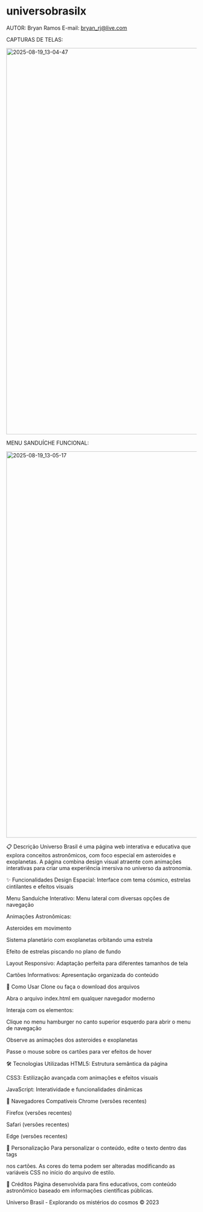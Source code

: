 # universobrasilx

AUTOR: Bryan Ramos
E-mail: bryan_rj@live.com

CAPTURAS DE TELAS: 

<img width="1916" height="1023" alt="2025-08-19_13-04-47" src="https://github.com/user-attachments/assets/9badaa22-d43e-4f21-9ea2-54495488b2b0" />

MENU SANDUÍCHE FUNCIONAL: 

<img width="1916" height="1023" alt="2025-08-19_13-05-17" src="https://github.com/user-attachments/assets/6ff4c404-dc3d-40c2-b02a-7f471a924b7a" />



📋 Descrição
Universo Brasil é uma página web interativa e educativa que explora conceitos astronômicos, com foco especial em asteroides e exoplanetas. A página combina design visual atraente com animações interativas para criar uma experiência imersiva no universo da astronomia.

✨ Funcionalidades
Design Espacial: Interface com tema cósmico, estrelas cintilantes e efeitos visuais

Menu Sanduíche Interativo: Menu lateral com diversas opções de navegação

Animações Astronômicas:

Asteroides em movimento

Sistema planetário com exoplanetas orbitando uma estrela

Efeito de estrelas piscando no plano de fundo

Layout Responsivo: Adaptação perfeita para diferentes tamanhos de tela

Cartões Informativos: Apresentação organizada do conteúdo

🚀 Como Usar
Clone ou faça o download dos arquivos

Abra o arquivo index.html em qualquer navegador moderno

Interaja com os elementos:

Clique no menu hamburger no canto superior esquerdo para abrir o menu de navegação

Observe as animações dos asteroides e exoplanetas

Passe o mouse sobre os cartões para ver efeitos de hover

🛠️ Tecnologias Utilizadas
HTML5: Estrutura semântica da página

CSS3: Estilização avançada com animações e efeitos visuais

JavaScript: Interatividade e funcionalidades dinâmicas

📱 Navegadores Compatíveis
Chrome (versões recentes)

Firefox (versões recentes)

Safari (versões recentes)

Edge (versões recentes)

📝 Personalização
Para personalizar o conteúdo, edite o texto dentro das tags <p> nos cartões. As cores do tema podem ser alteradas modificando as variáveis CSS no início do arquivo de estilo.

🌌 Créditos
Página desenvolvida para fins educativos, com conteúdo astronômico baseado em informações científicas públicas.

Universo Brasil - Explorando os mistérios do cosmos © 2023
